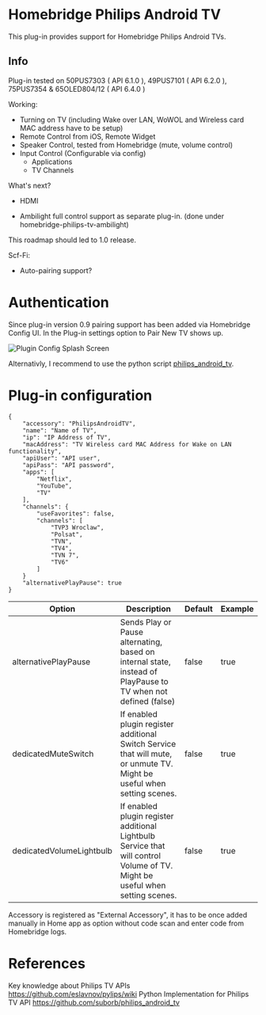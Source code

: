 # Homebridge Philips Android TV

This plug-in provides support for Homebridge Philips Android TVs.

## Info

Plug-in tested on 50PUS7303 ( API 6.1.0 ), 49PUS7101 ( API 6.2.0 ), 75PUS7354 & 65OLED804/12 ( API 6.4.0 )

Working:

- Turning on TV (including Wake over LAN, WoWOL and Wireless card MAC address have to be setup)
- Remote Control from iOS, Remote Widget
- Speaker Control, tested from Homebridge (mute, volume control)
- Input Control (Configurable via config)
    - Applications
    - TV Channels

What's next?

- HDMI

- Ambilight full control support as separate plug-in. (done under homebridge-philips-tv-ambilight)

This roadmap should led to 1.0 release.

Scf-Fi:
- Auto-pairing support?

# Authentication

Since plug-in version 0.9 pairing support has been added via Homebridge Config UI.
In the Plug-in settings option to Pair New TV shows up.

![Plugin Config Splash Screen](/docs/images/splash_screens.png?raw=true "Plugin Config Splash Screen")

Alternativly, I recommend to use the python script [philips_android_tv](https://github.com/suborb/philips_android_tv). 

# Plug-in configuration

    {
        "accessory": "PhilipsAndroidTV", 
        "name": "Name of TV",
        "ip": "IP Address of TV",
        "macAddress": "TV Wireless card MAC Address for Wake on LAN functionality",
        "apiUser": "API user",
        "apiPass": "API password",
        "apps": [
            "Netflix",
            "YouTube",
            "TV"
        ],
        "channels": {
            "useFavorites": false, 
            "channels": [
                "TVP3 Wroclaw",
                "Polsat",
                "TVN",
                "TV4",
                "TVN 7",
                "TV6"
            ]
        }
        "alternativePlayPause": true
    }


| Option                 | Description                                                                                                   | Default |  Example  |
|------------------------|---------------------------------------------------------------------------------------------------------------|---------|-----------|
| alternativePlayPause   | Sends Play or Pause alternating, based on internal state, instead of PlayPause to TV when not defined (false) | false   | true      |
| dedicatedMuteSwitch     | If enabled plugin register additional Switch Service that will mute, or unmute TV. Might be useful when setting scenes. | false   | true      |
| dedicatedVolumeLightbulb   | If enabled plugin register additional Lightbulb Service that will control Volume of TV. Might be useful when setting scenes. | false   | true      |

[comment]: <> (Maybe adding more options in table?)

Accessory is registered as "External Accessory", it has to be once added manually in Home app as option without code scan and enter code from Homebridge logs.

# References

Key knowledge about Philips TV APIs https://github.com/eslavnov/pylips/wiki
Python Implementation for Philips TV API https://github.com/suborb/philips_android_tv